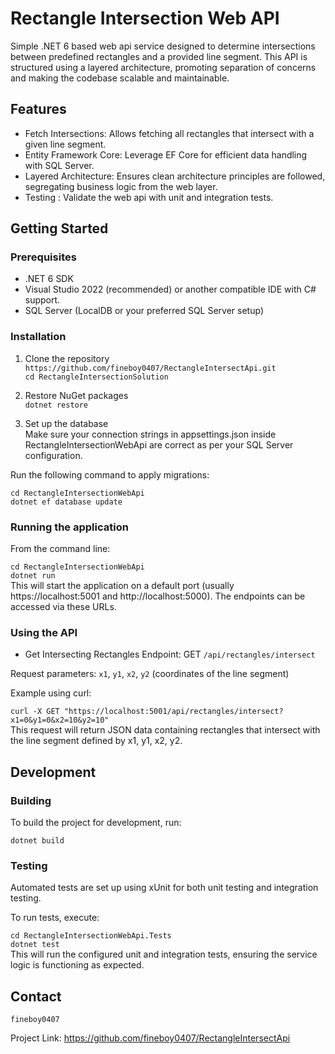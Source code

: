 # Rectangle Intersection Web API
Simple .NET 6 based web api service designed to determine intersections between predefined rectangles and a provided line segment. 
This API is structured using a layered architecture, promoting separation of concerns and making the codebase scalable and maintainable.

## Features
- Fetch Intersections: Allows fetching all rectangles that intersect with a given line segment.
- Entity Framework Core: Leverage EF Core for efficient data handling with SQL Server.
- Layered Architecture: Ensures clean architecture principles are followed, segregating business logic from the web layer.
- Testing : Validate the web api with unit and integration tests.

## Getting Started
### Prerequisites
- .NET 6 SDK
- Visual Studio 2022 (recommended) or another compatible IDE with C# support.
- SQL Server (LocalDB or your preferred SQL Server setup)

### Installation
1. Clone the repository <br>
``https://github.com/fineboy0407/RectangleIntersectApi.git`` <br>
``cd RectangleIntersectionSolution`` <br>

2. Restore NuGet packages <br>
``dotnet restore`` <br>

3. Set up the database <br>
Make sure your connection strings in appsettings.json inside RectangleIntersectionWebApi are correct as per your SQL Server configuration.

Run the following command to apply migrations:

``cd RectangleIntersectionWebApi`` <br>
``dotnet ef database update`` <br>

### Running the application
From the command line:

``cd RectangleIntersectionWebApi`` <br>
``dotnet run`` <br>
This will start the application on a default port (usually https://localhost:5001 and http://localhost:5000). The endpoints can be accessed via these URLs.

### Using the API
- Get Intersecting Rectangles
Endpoint: GET ``/api/rectangles/intersect``

Request parameters: ``x1``, ``y1``, ``x2``, ``y2`` (coordinates of the line segment) <br>

Example using curl: <br>

``curl -X GET "https://localhost:5001/api/rectangles/intersect?x1=0&y1=0&x2=10&y2=10"`` <br>
This request will return JSON data containing rectangles that intersect with the line segment defined by x1, y1, x2, y2.

## Development
### Building
To build the project for development, run: <br>

``dotnet build``

### Testing
Automated tests are set up using xUnit for both unit testing and integration testing.
 
To run tests, execute:

``cd RectangleIntersectionWebApi.Tests`` <br>
``dotnet test`` <br>
This will run the configured unit and integration tests, ensuring the service logic is functioning as expected.

## Contact
``fineboy0407``

Project Link: https://github.com/fineboy0407/RectangleIntersectApi
